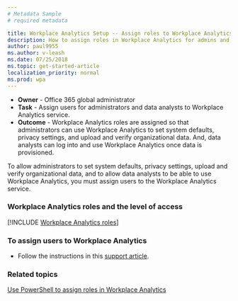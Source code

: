```yaml
---
# Metadata Sample
# required metadata

title: Workplace Analytics Setup -- Assign roles to Workplace Analytics admins and analysts
description: How to assign roles in Workplace Analytics for admins and analysts.
author: paul9955
ms.author: v-leash
ms.date: 07/25/2018
ms.topic: get-started-article
localization_priority: normal 
ms.prod: wpa
---
```


* **Owner** - Office 365 global administrator
* **Task** - Assign users for administrators and data analysts to Workplace Analytics service.
* **Outcome** - Workplace Analytics roles are assigned so that administrators can use Workplace Analytics to set system defaults, privacy settings, and upload and verify organizational data. And, data analysts can log into and use Workplace Analytics once data is provisioned.

To allow administrators to set system defaults, privacy settings, upload and verify organizational data, and to allow data analysts to be able to use Workplace Analytics, you must assign users to the Workplace Analytics service.

### Workplace Analytics roles and the level of access

[!INCLUDE [Workplace Analytics roles](../includes/wpa-roles.md)] 

### To assign users to Workplace Analytics
* Follow the instructions in this [support article](https://docs.microsoft.com/en-us/azure/active-directory/active-directory-coreapps-assign-user-azure-portal#how-do-i-assign-a-user-to-an-enterprise-app-using-powershell).

### Related topics
[Use PowerShell to assign roles in Workplace Analytics](../Use/Using-PowerShell-to-Assign-Roles.md)

<br>

